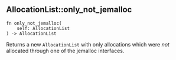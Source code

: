 ## AllocationList::only_not_jemalloc

```rhai
fn only_not_jemalloc(
    self: AllocationList
) -> AllocationList
```

Returns a new `AllocationList` with only allocations which were *not* allocated through
one of the jemalloc interfaces.
